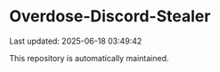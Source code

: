 # Overdose-Discord-Stealer

Last updated: 2025-06-18 03:49:42

This repository is automatically maintained.
